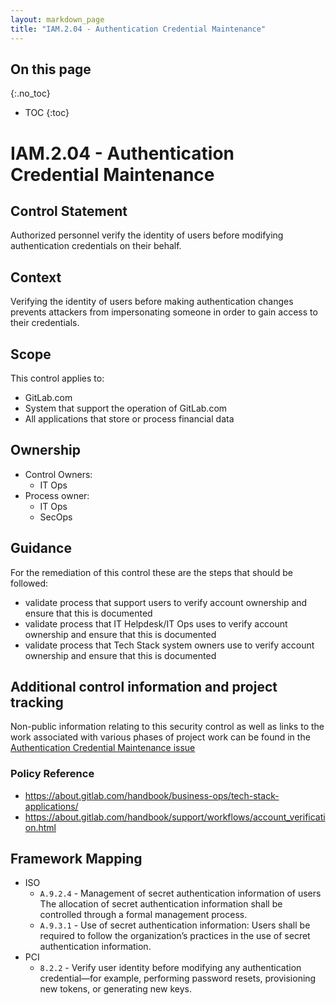 ```yaml
---
layout: markdown_page
title: "IAM.2.04 - Authentication Credential Maintenance"
---
```

 
## On this page
{:.no_toc}
 
- TOC
{:toc}
 
# IAM.2.04 - Authentication Credential Maintenance
 
## Control Statement
Authorized personnel verify the identity of users before modifying authentication credentials on their behalf.
 
## Context
Verifying the identity of users before making authentication changes prevents attackers from impersonating someone in order to gain access to their credentials.
 
## Scope
This control applies to:
   * GitLab.com
   * System that support the operation of GitLab.com
   * All applications that store or process financial data

## Ownership
*  Control Owners:
    *  IT Ops
*  Process owner:
    * IT Ops
    * SecOps

## Guidance
For the remediation of this control these are the steps that should be followed:
* validate process that support users to verify account ownership and ensure that this is documented
* validate process that IT Helpdesk/IT Ops uses to verify account ownership and ensure that this is documented
* validate process that Tech Stack system owners use to verify account ownership and ensure that this is documented


## Additional control information and project tracking
Non-public information relating to this security control as well as links to the work associated with various phases of project work can be found in the [Authentication Credential Maintenance issue](https://gitlab.com/gitlab-com/gl-security/compliance/compliance/issues/815)  


### Policy Reference
*  https://about.gitlab.com/handbook/business-ops/tech-stack-applications/
*  https://about.gitlab.com/handbook/support/workflows/account_verification.html

 
## Framework Mapping
* ISO
   * `A.9.2.4` - Management of secret authentication information of users
The allocation of secret authentication information shall be controlled through a formal management process.
   * `A.9.3.1` - Use of secret authentication information: Users shall be required to follow the organization’s practices in the use of secret authentication information.
* PCI
   * `8.2.2` - Verify user identity before modifying any authentication credential—for example, performing password resets, provisioning new tokens, or generating new keys.
